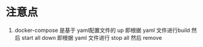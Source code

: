 # 注意点

1. docker-compose 是基于 yaml配置文件的
    up 即根据 yaml 文件进行build 然后 start all
    down 即根据 yaml 文件进行 stop all 然后 remove